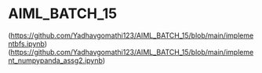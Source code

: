 # AIML_BATCH_15
(https://github.com/Yadhavgomathi123/AIML_BATCH_15/blob/main/implementbfs.ipynb)
(https://github.com/Yadhavgomathi123/AIML_BATCH_15/blob/main/implement_numpypanda_assg2.ipynb)
